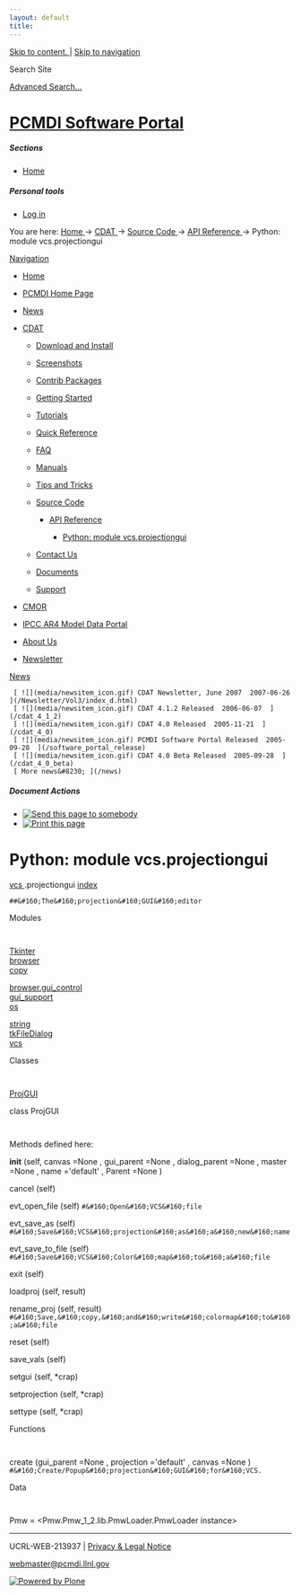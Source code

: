 ```yaml
---
layout: default
title:
---
```


 [ Skip to content. ](/cdat/source/api-reference/vcs.projectiongui.html) | [
Skip to navigation ](/cdat/source/api-reference/vcs.projectiongui.html)

Search Site

[ Advanced Search&#8230; ](/search_form)

#  [ PCMDI Software Portal ](/)

#####  Sections

  * [ Home ](/)

#####  Personal tools

  * [ Log in ](/login_form)

You are here:  [ Home ](/) -> [ CDAT ](/cdat) -> [ Source Code ](/cdat/source)
-> [ API Reference ](/cdat/source/api-reference) -> Python: module
vcs.projectiongui

[ Navigation ](/sitemap)

    

  * [ Home ](/)

  * [ PCMDI Home Page ](/)

  * [ News ](/news)

  * [ CDAT ](/cdat)

    * [ Download and Install ](/cdat/download)

    * [ Screenshots ](/cdat/screenshots)

    * [ Contrib Packages ](/cdat/contrib)

    * [ Getting Started ](/cdat/getting_started)

    * [ Tutorials ](/cdat/tutorials)

    * [ Quick Reference ](/cdat/quick_reference)

    * [ FAQ ](/cdat/FAQ)

    * [ Manuals ](/cdat/manuals)

    * [ Tips and Tricks ](/cdat/tips_and_tricks)

    * [ Source Code ](/cdat/source)

      * [ API Reference ](/cdat/source/api-reference)

        * [ Python: module vcs.projectiongui ](/cdat/source/api-reference/vcs.projectiongui.html)

    * [ Contact Us ](/cdat/contact-us)

    * [ Documents ](/cdat/docs)

    * [ Support ](/cdat/support)

  * [ CMOR ](/cmor)

  * [ IPCC AR4 Model Data Portal ](/esg_data_portal)

  * [ About Us ](/about)

  * [ Newsletter ](/Newsletter)

[ News ](/news)

     [ ![](media/newsitem_icon.gif) CDAT Newsletter, June 2007  2007-06-26  ](/Newsletter/Vol3/index_d.html)
     [ ![](media/newsitem_icon.gif) CDAT 4.1.2 Released  2006-06-07  ](/cdat_4_1_2)
     [ ![](media/newsitem_icon.gif) CDAT 4.0 Released  2005-11-21  ](/cdat_4_0)
     [ ![](media/newsitem_icon.gif) PCMDI Software Portal Released  2005-09-28  ](/software_portal_release)
     [ ![](media/newsitem_icon.gif) CDAT 4.0 Beta Released  2005-09-28  ](/cdat_4_0_beta)
     [ More news&#8230; ](/news)

#####  Document Actions

  * [ ![Send this page to somebody](media/mail_icon.gif) ](/cdat/source/api-reference/vcs.projectiongui.html/sendto_form)
  * [ ![Print this page](media/print_icon.gif) ](/this.print\(\))

#  Python: module vcs.projectiongui

  
  
 [ vcs  ](/vcs.html) .projectiongui 
[ index ](/)  

` ##&#160;The&#160;projection&#160;GUI&#160;editor `

  
 Modules 

` `

[ Tkinter ](/Tkinter.html)  
[ browser ](/browser.html)  
[ copy ](/copy.html)  

[ browser.gui_control ](/browser.gui_control.html)  
[ gui_support ](/gui_support.html)  
[ os ](/os.html)  

[ string ](/string.html)  
[ tkFileDialog ](/tkFileDialog.html)  
[ vcs ](/vcs.html)  

  
 Classes 

` `

[ ProjGUI ](/vcs.projectiongui.html)

  
class  ProjGUI 

` `

Methods defined here:  

 __init__  (self, canvas  =None  , gui_parent  =None  , dialog_parent  =None  , master  =None  , name  ='default'  , Parent  =None  ) 

 cancel  (self) 

 evt_open_file  (self) 
     ` #&#160;Open&#160;VCS&#160;file `

 evt_save_as  (self) 
     ` #&#160;Save&#160;VCS&#160;projection&#160;as&#160;a&#160;new&#160;name `

 evt_save_to_file  (self) 
     ` #&#160;Save&#160;VCS&#160;Color&#160;map&#160;to&#160;a&#160;file `

 exit  (self) 

 loadproj  (self, result) 

 rename_proj  (self, result) 
     ` #&#160;Save,&#160;copy,&#160;and&#160;write&#160;colormap&#160;to&#160;a&#160;file `

 reset  (self) 

 save_vals  (self) 

 setgui  (self, *crap) 

 setprojection  (self, *crap) 

 settype  (self, *crap) 

  
 Functions 

` `

 create  (gui_parent  =None  , projection  ='default'  , canvas  =None  ) 
     ` #&#160;Create/Popup&#160;projection&#160;GUI&#160;for&#160;VCS. `

  
 Data 

` `

 Pmw  = <Pmw.Pmw_1_2.lib.PmwLoader.PmwLoader instance>

* * *

UCRL-WEB-213937 | [ Privacy & Legal Notice ](/disclaimer.html)

[ webmaster@pcmdi.llnl.gov ](/webmaster@pcmdi.llnl.gov)

[ ![Powered by Plone](media/plone_powered.gif) ](/)

